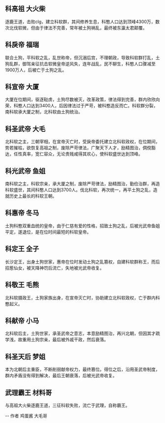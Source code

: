 ## 科高祖 大火柴

逐鹿王道，击败clg，建立科软群，其间修养生息，科憨人口达到顶峰4300万，数次北伐软微，但由于律法不完善，常年被土狗祸乱，最终被东瀛太君颠覆。

## 科戾帝 福瑞

联合土狗，平科软之乱，乱世称帝，但沉溺后宫，不理朝政，导致科软群打乱，土狗乱群，御驾亲征抗击软微皇帝逆风失，连年战乱，民不聊生，科憨人口骤减至1900万人，后被亡于土狗之乱。

## 科宣帝 大厦

大厦在位期间，驱逐鞑虏，土狗尽数被灭，改革政策，律法得到完善，群内欣欣向荣，科憨人口达到3400人，后因律法过于严苛，被科憨造反而亡。科软群分裂，南科软承大厦之制，北科软由土狗统治。

## 科圣武帝 大毛

北科软之主，三朝宰相，在宣帝灭亡时，受戾帝委托建立北科软政权，在位期间，势若摧枯，欲恢复高祖之制，废除严苛律法，广聚天下人才，励精图治，倜傥豁达，任性真率，宽仁容众，无论贵贱咸得其欢心，使科软盛世达到顶峰。

## 科光武帝 鱼姐

南科软之主，科软宗亲，承大厦之制，废除严苛律法，励精图治，勤俭治群，再造科软盛世，其间科憨人口达到3700人。伐北科软，再次统一，再平土狗之乱，造就历史上最长的科软王朝。

## 科惠帝 冬马

土狗科憨双重血统的皇帝，由于仁慈有爱的性格，招致土狗之乱，后被光武帝鱼姐平定，遂退位，是在位时间最短的科软皇帝。

## 科定王  全子

长沙定王，出身土狗世家，惠帝在位时发动土狗之乱篡权，自建科软群称王，而后招惹仙女，被天降神罚后流亡，失地被光武帝收复。

## 科敬王 毛熊

北科软摄政王，土狗家族出身，在宣帝灭亡时，协助建立北科软政权，亡于群内科憨起义。

## 科献帝 小马

北科软后主，土狗世家，承圣武帝之意志，本意励精图治，再兴北朝，但因其才疏学浅，故重用土狗宗亲，最后被外戚干政，然后衰落。

## 科圣天后 梦姐

本为北朝后主重臣，不断削弱献帝权力，最终篡位。得位之后，沿用圣武帝制度，群内矛盾没有得到解决，最后王朝衰落，后被光武帝收复。

## 武理霸王 材料哥

与高祖大火柴逐鹿王道，三征科软失败，流亡于武理，自称霸王。


-- 作者 鸡蛋酱 大毛哥
